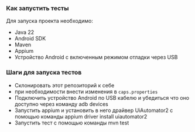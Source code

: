 ### Как запустить тесты

Для запуска проекта необходимо:
- Java 22
- Android SDK
- Maven
- Appium
- Устройство Android с включенным режимом отладки через USB

### Шаги для запуска тестов

- Склонировать этот репозиторий к себе
- при необходимости внести изменения в `caps.properties`
- Подключить устройство Android по USB кабелю и убедиться что оно доступно через команду adb devices
- Запустить appium и установить в него драйвер UiAutomator2 с помощью команды appium driver install uiautomator2
- Запустить тест с помощью команды mvn test